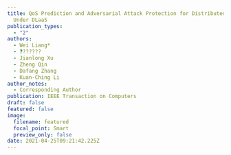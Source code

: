 ```yaml
---
title: QoS Prediction and Adversarial Attack Protection for Distributed Services
  Under DLaaS
publication_types:
  - "2"
authors:
  - Wei Liang*
  - ???????
  - Jianlong Xu
  - Zheng Qin
  - Dafang Zhang
  - Kuan-Ching Li
author_notes:
  - Corresponding Author
publication: IEEE Transaction on Computers
draft: false
featured: false
image:
  filename: featured
  focal_point: Smart
  preview_only: false
date: 2021-04-25T09:21:42.225Z
---
```

